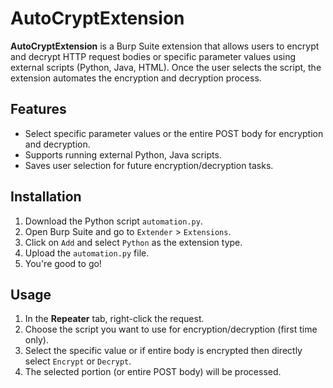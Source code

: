 # AutoCryptExtension

**AutoCryptExtension** is a Burp Suite extension that allows users to encrypt and decrypt HTTP request bodies or specific parameter values using external scripts (Python, Java, HTML). Once the user selects the script, the extension automates the encryption and decryption process.

## Features
- Select specific parameter values or the entire POST body for encryption and decryption.
- Supports running external Python, Java scripts.
- Saves user selection for future encryption/decryption tasks.

## Installation

1. Download the Python script `automation.py`.
2. Open Burp Suite and go to `Extender` > `Extensions`.
3. Click on `Add` and select `Python` as the extension type.
4. Upload the `automation.py` file.
5. You're good to go!

## Usage

1. In the **Repeater** tab, right-click the request.
2. Choose the script you want to use for encryption/decryption (first time only).
3. Select the specific value or if entire body is encrypted then directly select `Encrypt` or `Decrypt`.
4. The selected portion (or entire POST body) will be processed.

